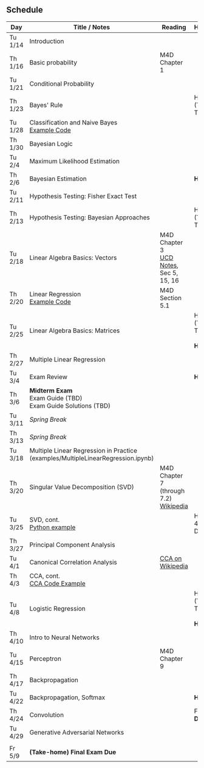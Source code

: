 ## Schedule

| Day     | Title / Notes                                                      | Reading       | Homework                              |
|---------|--------------------------------------------------------------------|---------------|---------------------------------------|
| Tu 1/14 | Introduction                    |               |                                       |
| Th 1/16 | Basic probability             | M4D Chapter 1 |                                       |
| Tu 1/21 | Conditional Probability |               |                                       |
| Th 1/23 | Bayes' Rule                         |               | HW 1 (TBD), Due Th 2/6 <br> |
| Tu 1/28 | Classification and Naive Bayes <br> [Example Code](examples/SimpleDataPlots.ipynb)     |        |       |
| Th 1/30 | Bayesian Logic              |         |          |
| Tu 2/4  | Maximum Likelihood Estimation |         |          |
| Th 2/6  | Bayesian Estimation     |   | **HW 1 Due**  |
| Tu 2/11 | Hypothesis Testing: Fisher Exact Test |         |          |
| Th 2/13 | Hypothesis Testing: Bayesian Approaches |         | HW 2 (TBD), Due Tu 2/25         |
| Tu 2/18 | Linear Algebra Basics: Vectors              | M4D Chapter 3<br>[UCD Notes](https://www.math.ucdavis.edu/~linear/linear.pdf), Sec 5, 15, 16        |          |
| Th 2/20 | Linear Regression <br> [Example Code](examples/LinearRegression.ipynb)  | M4D Section 5.1 |          |
| Tu 2/25 | Linear Algebra Basics: Matrices              |         | HW 3 (TBD), Due Tu 3/4<br> <br>**HW 2 Due**         |
| Th 2/27 | Multiple Linear Regression<br>  |         |          |
| Tu 3/4  | Exam Review  |         |  **HW 3 Due**   |
| Th 3/6  | **Midterm Exam**<br> Exam Guide (TBD) <br> Exam Guide Solutions (TBD)    |         |          |
| Tu 3/11 | *Spring Break*                        |         |          |
| Th 3/13 | *Spring Break*                        |         |          |
| Tu 3/18 | Multiple Linear Regression in Practice (examples/MultipleLinearRegression.ipynb) |         |          |
| Th 3/20 | Singular Value Decomposition (SVD) | M4D Chapter 7 (through 7.2)<br>[Wikipedia](https://en.wikipedia.org/wiki/Singular_value_decomposition) |          |
| Tu 3/25 | SVD, cont.<br>[Python example](examples/SVD.ipynb) |  | HW 4(TBD), Due Tu 4/8<br> |
| Th 3/27 | Principal Component Analysis |         |          |
| Tu 4/1  | Canonical Correlation Analysis | [CCA on Wikipedia](https://en.wikipedia.org/wiki/Canonical_correlation) |          |
| Th 4/3  | CCA, cont.<br>[CCA Code Example](examples/CCA.ipynb) |         |          |
| Tu 4/8  | Logistic Regression |         | HW 5 (TBD), Due Tu 4/22<br> <br>**HW 4 Due** |
| Th 4/10 | Intro to Neural Networks |         |          |
| Tu 4/15 | Perceptron | M4D Chapter 9 |          |
| Th 4/17 | Backpropagation |         |          |
| Tu 4/22 | Backpropagation, Softmax |         | **HW 5 Due** |
| Th 4/24 | Convolution |         | Final (TBD)<br>**Due Fr 5/9** |
| Tu 4/29 | Generative Adversarial Networks |         |          |
|         |               |         |          |
| Fr 5/9 | **(Take-home) Final Exam Due**<br>             |         |          |
